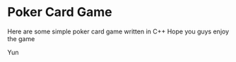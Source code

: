 # Poker Card Game

Here are some simple poker card game written in C++
Hope you guys enjoy the game

Yun
